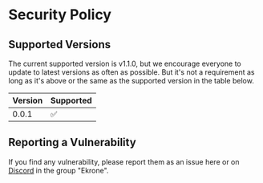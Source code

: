 # Security Policy

## Supported Versions

The current supported version is v1.1.0, but we encourage everyone to update to latest versions as often as possible. But it's not a requirement as long as it's above or the same as the supported version in the table below.

| Version | Supported          |
| ------- | ------------------ |
| 0.0.1   | :white_check_mark: |

## Reporting a Vulnerability

If you find any vulnerability, please report them as an issue here or on [Discord](https://discord.gg/Usf5kH3g) in the group "Ekrone".
